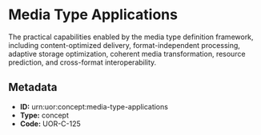 # Media Type Applications

The practical capabilities enabled by the media type definition framework, including content-optimized delivery, format-independent processing, adaptive storage optimization, coherent media transformation, resource prediction, and cross-format interoperability.

## Metadata

- **ID:** urn:uor:concept:media-type-applications
- **Type:** concept
- **Code:** UOR-C-125
